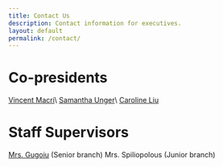 ```yaml
---
title: Contact Us
description: Contact information for executives.
layout: default
permalink: /contact/
---
```


# Co-presidents
[Vincent Macri](mailto:math@vincemacri.ca)\\
[Samantha Unger](mailto:sammydsu@gmail.com)\\
[Caroline Liu](mailto:carolinecliu@gmail.com)

# Staff Supervisors
[Mrs. Gugoiu](mailto:iulia.gugoiu@tdsb.on.ca) (Senior branch)
Mrs. Spiliopolous (Junior branch)
